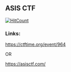 ## ASIS CTF
[![HitCount](http://hits.dwyl.com/rishitsaiya/ASIS-CTF-Writeups.svg)](http://hits.dwyl.com/rishitsaiya/ASIS-CTF-Writeups)

### Links:
https://ctftime.org/event/964

OR

https://asisctf.com/